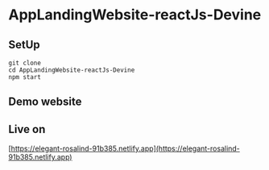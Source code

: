 # AppLandingWebsite-reactJs-Devine

## SetUp

```
git clone
cd AppLandingWebsite-reactJs-Devine
npm start
```

## Demo website

## Live on
[https://elegant-rosalind-91b385.netlify.app](https://elegant-rosalind-91b385.netlify.app)
